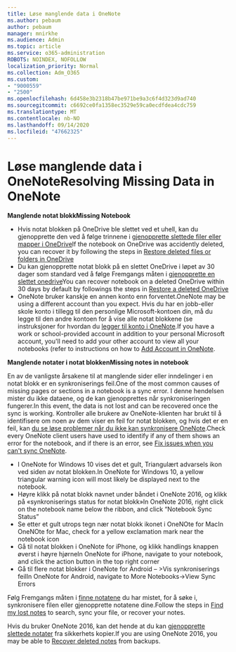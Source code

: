 ```yaml
---
title: Løse manglende data i OneNote
ms.author: pebaum
author: pebaum
manager: mnirkhe
ms.audience: Admin
ms.topic: article
ms.service: o365-administration
ROBOTS: NOINDEX, NOFOLLOW
localization_priority: Normal
ms.collection: Adm_O365
ms.custom:
- "9000559"
- "2500"
ms.openlocfilehash: 6d458e3b2318b47be971be9a3c6f4d323d9ad740
ms.sourcegitcommit: c6692ce0fa1358ec3529e59ca0ecdfdea4cdc759
ms.translationtype: MT
ms.contentlocale: nb-NO
ms.lasthandoff: 09/14/2020
ms.locfileid: "47662325"
---
```

# <a name="resolving-missing-data-in-onenote"></a><span data-ttu-id="5ba5e-102">Løse manglende data i OneNote</span><span class="sxs-lookup"><span data-stu-id="5ba5e-102">Resolving Missing Data in OneNote</span></span>

<span data-ttu-id="5ba5e-103">**Manglende notat blokk**</span><span class="sxs-lookup"><span data-stu-id="5ba5e-103">**Missing Notebook**</span></span>

- <span data-ttu-id="5ba5e-104">Hvis notat blokken på OneDrive ble slettet ved et uhell, kan du gjenopprette den ved å følge trinnene i [gjenopprette slettede filer eller mapper i OneDrive](https://support.office.com/article/949ada80-0026-4db3-a953-c99083e6a84f)</span><span class="sxs-lookup"><span data-stu-id="5ba5e-104">If the notebook on OneDrive was accidently deleted, you can recover it by following the steps in [Restore deleted files or folders in OneDrive](https://support.office.com/article/949ada80-0026-4db3-a953-c99083e6a84f)</span></span>
- <span data-ttu-id="5ba5e-105">Du kan gjenopprette notat blokk på en slettet OneDrive i løpet av 30 dager som standard ved å følge Fremgangs måten i [gjenopprette en slettet onedrive](https://docs.microsoft.com/onedrive/restore-deleted-onedrive)</span><span class="sxs-lookup"><span data-stu-id="5ba5e-105">You can recover notebook on a deleted OneDrive within 30 days by default by followings the steps in [Restore a deleted OneDrive](https://docs.microsoft.com/onedrive/restore-deleted-onedrive)</span></span>
- <span data-ttu-id="5ba5e-106">OneNote bruker kanskje en annen konto enn forventet.</span><span class="sxs-lookup"><span data-stu-id="5ba5e-106">OneNote may be using a different account than you expect.</span></span> <span data-ttu-id="5ba5e-107">Hvis du har en jobb-eller skole konto i tillegg til den personlige Microsoft-kontoen din, må du legge til den andre kontoen for å vise alle notat blokkene (se instruksjoner for hvordan du [legger til konto i OneNote](https://support.office.com/article/5afff855-54ee-47e4-a773-db048d4ac299).</span><span class="sxs-lookup"><span data-stu-id="5ba5e-107">If you have a work or school-provided account in addition to your personal Microsoft account, you'll need to add your other account to view all your notebooks (refer to instructions on how to [Add Account in OneNote](https://support.office.com/article/5afff855-54ee-47e4-a773-db048d4ac299).</span></span>

<span data-ttu-id="5ba5e-108">**Manglende notater i notat blokken**</span><span class="sxs-lookup"><span data-stu-id="5ba5e-108">**Missing notes in notebook**</span></span>

<span data-ttu-id="5ba5e-109">En av de vanligste årsakene til at manglende sider eller inndelinger i en notat blokk er en synkroniserings feil.</span><span class="sxs-lookup"><span data-stu-id="5ba5e-109">One of the most common causes of missing pages or sections in a notebook is a sync error.</span></span> <span data-ttu-id="5ba5e-110">I denne hendelsen mister du ikke dataene, og de kan gjenopprettes når synkroniseringen fungerer.</span><span class="sxs-lookup"><span data-stu-id="5ba5e-110">In this event, the data is not lost and can be recovered once the sync is working.</span></span> <span data-ttu-id="5ba5e-111">Kontroller alle brukere av OneNote-klienten har brukt til å identifisere om noen av dem viser en feil for notat blokken, og hvis det er en feil, kan [du se løse problemer når du ikke kan synkronisere OneNote](https://support.office.com/article/299495ef-66d1-448f-90c1-b785a6968d45).</span><span class="sxs-lookup"><span data-stu-id="5ba5e-111">Check every OneNote client users have used to identify if any of them shows an error for the notebook, and if there is an error, see [Fix issues when you can't sync OneNote](https://support.office.com/article/299495ef-66d1-448f-90c1-b785a6968d45).</span></span>

- <span data-ttu-id="5ba5e-112">I OneNote for Windows 10 vises det et gult, Triangulært advarsels ikon ved siden av notat blokken.</span><span class="sxs-lookup"><span data-stu-id="5ba5e-112">In OneNote for Windows 10, a yellow triangular warning icon will most likely be displayed next to the notebook.</span></span>
- <span data-ttu-id="5ba5e-113">Høyre klikk på notat blokk navnet under båndet i OneNote 2016, og klikk på «synkroniserings status for notat blokk»</span><span class="sxs-lookup"><span data-stu-id="5ba5e-113">In OneNote 2016, right click on the notebook name below the ribbon, and click “Notebook Sync Status”</span></span>
- <span data-ttu-id="5ba5e-114">Se etter et gult utrops tegn nær notat blokk ikonet i OneNOte for Mac</span><span class="sxs-lookup"><span data-stu-id="5ba5e-114">In OneNOte for Mac, check for a yellow exclamation mark near the notebook icon</span></span>
- <span data-ttu-id="5ba5e-115">Gå til notat blokken i OneNote for iPhone, og klikk handlings knappen øverst i høyre hjørne</span><span class="sxs-lookup"><span data-stu-id="5ba5e-115">In OneNote for iPhone, navigate to your notebook, and click the action button in the top right corner</span></span>
- <span data-ttu-id="5ba5e-116">Gå til flere notat blokker i OneNote for Android – >Vis synkroniserings feil</span><span class="sxs-lookup"><span data-stu-id="5ba5e-116">In OneNote for Android, navigate to More Notebooks->View Sync Errors</span></span>

<span data-ttu-id="5ba5e-117">Følg Fremgangs måten i [finne notatene](https://support.office.com/article/32cb2bd7-afe7-44d2-a711-398a88421287) du har mistet, for å søke i, synkronisere filen eller gjenopprette notatene dine.</span><span class="sxs-lookup"><span data-stu-id="5ba5e-117">Follow the steps in [Find my lost notes](https://support.office.com/article/32cb2bd7-afe7-44d2-a711-398a88421287) to search, sync your file, or recover your notes.</span></span>

<span data-ttu-id="5ba5e-118">Hvis du bruker OneNote 2016, kan det hende at du kan [gjenopprette slettede notater](https://support.office.com/article/32ed1036-74fd-4c21-bc28-033a486e6b14) fra sikkerhets kopier.</span><span class="sxs-lookup"><span data-stu-id="5ba5e-118">If you are using OneNote 2016, you may be able to [Recover deleted notes](https://support.office.com/article/32ed1036-74fd-4c21-bc28-033a486e6b14) from backups.</span></span>